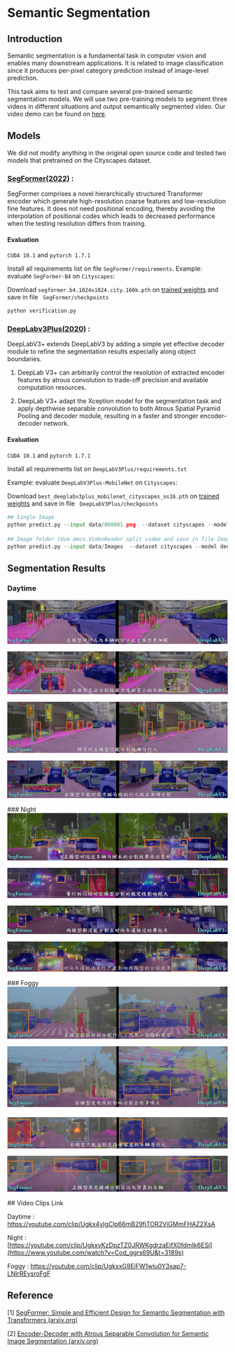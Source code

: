 # Semantic Segmentation

## Introduction
Semantic segmentation is a fundamental task in computer vision and enables many downstream applications. It is related to image classification since it produces per-pixel category prediction instead of image-level prediction. 

This task aims to test and compare several pre-trained semantic segmentation models. We will use two pre-training models to segment three videos in different situations and output semantically segmented video. Our video demo can be found on [here](https://drive.google.com/file/d/1ndLFwr12xZVtzgEEAu859QTt0uyNMtRg/view?usp=sharing).

## Models

We did not modify anything in the original open source code and tested two models that pretrained on the Cityscapes dataset.
### [SegFormer(2022)](https://github.com/NVlabs/SegFormer) :

SegFormer comprises a novel hierarchically structured Transformer encoder which generate high-resolution coarse features and low-resolution fine features. It does not need positional encoding, thereby avoiding the interpolation of positional codes which leads to decreased performance when the testing resolution differs from training. 

#### Evaluation

```CUDA 10.1``` and ```pytorch 1.7.1```

Install all requirements list on file ```SegFormer/requirements```.
Example: evaluate ```SegFormer-B4``` on ```Cityscapes```:

Download ``` segformer.b4.1024x1024.city.160k.pth ```  on  [trained weights](https://drive.google.com/drive/folders/1GAku0G0iR9DsBxCbfENWMJ27c5lYUeQA?usp=sharing) and save in file ``` SegFormer/checkpoints```

```python
python verification.py
```

### [DeepLabv3Plus(2020)](https://github.com/mskmei/DeepLabV3Plus-Pytorch) :

DeepLabV3+ extends DeepLabV3 by adding a simple yet effective decoder module to refine the segmentation results especially along object boundaries. 

1) DeepLab V3+ can arbitrarily control the resolution of extracted encoder features by atrous convolution to trade-off precision and available computation resources.

2) DeepLab V3+ adapt the Xception model for the segmentation task and apply depthwise separable convolution to both Atrous Spatial Pyramid Pooling and decoder module, resulting in a faster and stronger encoder-decoder network.

#### Evaluation

```CUDA 10.1``` and ```pytorch 1.7.1```

Install all requirements list on ```DeepLabV3Plus/requirements.txt```  

Example: evaluate ```DeepLabV3Plus-MobileNet``` on ```Cityscapes```:

Download ```best_deeplabv3plus_mobilenet_cityscapes_os16.pth``` on [trained weights](https://share.weiyun.com/aSKjdpbL) and save in file ``` DeepLabV3Plus/checkpoints```

```python
## Single Image
python predict.py --input data/000001.png  --dataset cityscapes --model deeplabv3plus_mobilenet --ckpt checkpoints/best_deeplabv3plus_mobilenet_cityscapes_os16.pth --save_val_results_to output_results

## Image folder (Use mmcv.VideoReader split video and save in file Images)
python predict.py --input data/Images  --dataset cityscapes --model deeplabv3plus_mobilenet --ckpt checkpoints/best_deeplabv3plus_mobilenet_cityscapes_os16.pth --save_val_results_to output_results
```

## Segmentation Results

### Daytime


<div align="center">
  <img src="img/Day1.png">
</div>
<p align="center">
</p>
<div align="center">
  <img src="img/Day2.png">
</div>
<p align="center">
</p>
<div align="center">
  <img src="img/Day3.png">
</div>
<p align="center">
</p>
<div align="center">
  <img src="img/Day4.png">
</div>
<p align="center">
</p>
### Night
<div align="center">
  <img src="img/Night1.png">
</div>
<p align="center">
</p>
<div align="center">
  <img src="img/Night2.png">
</div>
<p align="center">
</p>
<div align="center">
  <img src="img/Night3.png">
</div>
<p align="center">
</p>
<div align="center">
  <img src="img/Night4.png">
</div>
<p align="center">
</p>
### Foggy
<div align="center">
  <img src="img/Fog1.png">
</div>
<p align="center">
</p>
<div align="center">
  <img src="img/Fog2.png">
</div>
<p align="center">
</p>
<div align="center">
  <img src="img/Fog3.png">
</div>
<p align="center">
</p>
<div align="center">
  <img src="img/Fog4.png">
</div>
<p align="center">
</p>
## Video Clips Link

Daytime : https://youtube.com/clip/Ugkx4yIgClp66mB29fjTOR2ViGMmFHAZ2XsA

Night : [https://youtube.com/clip/UgkxvKzDpzTZ0JRWKgdrzaEifX0fdmIk6ESi](https://www.youtube.com/watch?v=Cod_ggrs69U&t=3189s)

Foggy : https://youtube.com/clip/UgkxxG9EjFW1wlu0Y3xap7-LNIrREysroFgF

## Reference

[1] [ SegFormer: Simple and Efficient Design for Semantic Segmentation with Transformers (arxiv.org)](https://arxiv.org/abs/2105.15203)

[2] [Encoder-Decoder with Atrous Separable Convolution for Semantic Image Segmentation (arxiv.org)](https://arxiv.org/abs/1802.02611)

